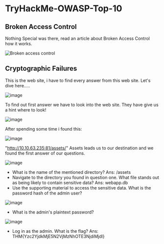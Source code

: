 # TryHackMe-OWASP-Top-10

## Broken Access Control
Nothing Special was there, read an article about Broken Access Control how it works.

![Broken access control](https://github.com/user-attachments/assets/3e1ec8bf-14cb-453e-a733-fb2e9181475a)

## Cryptographic Failures
This is the web site, i have to find every answer from this web site. Let's dive here.....

![image](https://github.com/user-attachments/assets/f11cb18d-2782-4ed7-8e11-adaeff157450)

To find out first answer we have to look into the web site. They have give us a hint where to look!

![image](https://github.com/user-attachments/assets/b6593812-839f-4ac2-bfc0-d4c08459eb20)

After spending some time i found this:

![image](https://github.com/user-attachments/assets/137f8311-f4c5-46cd-9689-8a5fc66bf692)

"http://10.10.63.235:81/assets/" Assets leads us to our destination and we found the first answer of our questions.

![image](https://github.com/user-attachments/assets/d72fe275-95d4-4295-8be1-0f76070a2d80)

- What is the name of the mentioned directory?
  Ans: /assets
- Navigate to the directory you found in question one. What file stands out as being likely to contain sensitive data?
  Ans: webapp.db
- Use the supporting material to access the sensitive data. What is the password hash of the admin user?

![image](https://github.com/user-attachments/assets/9ca97d7b-f9d9-4fca-b1e6-8fcbc4b889ad)

- What is the admin's plaintext password?

![image](https://github.com/user-attachments/assets/06e8ab69-803b-4408-b1a8-e1e8fb68c225)

- Log in as the admin. What is the flag?
 Ans: THM{Yzc2YjdkMjE5N2VjMzNhOTE3NjdiMjdl}



